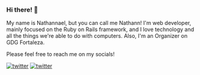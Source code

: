 ### Hi there! 👋

My name is Nathannael, but you can call me Nathann! I'm web developer, mainly focused on the Ruby on Rails framework, and I love technology and all the things we're able to do with computers. Also, I'm an Organizer on GDG Fortaleza.

Please feel free to reach me on my socials!

<a href="https://twitter.com/nathannmorais" target="_blank">![twitter](https://img.shields.io/badge/TWITTER-@nathannmorais-lightgrey?style=for-the-badge)</a>
<a href="https://www.linkedin.com/in/nathannael/" target="_blank">![twitter](https://img.shields.io/badge/LINKEDIN-in/nathannael-lightgrey?style=for-the-badge)</a>
